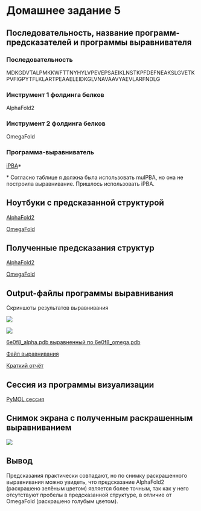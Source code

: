 # Домашнее задание 5

## Последовательность, название программ-предсказателей и программы выравнивателя

### Последовательность
MDKGDVTALPMKKWFTTNYHYLVPEVEPSAEIKLNSTKPFDEFNEAKSLGVETKPVFIGPYTFLKLARTPEAAELEIDKGLVNAVAAVYAEVLARFNDLG

### Инструмент 1 фолдинга белков
AlphaFold2

### Инструмент 2 фолдинга белков
OmegaFold

### Программа-выравниватель
[iPBA](https://www.dsimb.inserm.fr/dsimb_tools/ipba/index.php)\*

\* Согласно таблице я должна была использовать mulPBA, но она не построила выравнивание. Пришлось использовать iPBA.

## Ноутбуки с предсказанной структурой

[AlphaFold2](notebooks/Копия_блокнота__AlphaFold2_ipynb_.ipynb)

[OmegaFold](notebooks/Копия_блокнота__omegafold_ipynb_.ipynb)

## Полученные предсказания структур

[AlphaFold2](predictions/6e0f8_alpha.pdb)

[OmegaFold](predictions/6e0f8_omega.pdb)

## Output-файлы программы выравнивания

Скриншоты результатов выравнивания

![](https://i.imgur.com/QCNNclN.png)

![](https://i.imgur.com/EqpxcvU.png)


[6e0f8_alpha.pdb выравненный по 6e0f8_omega.pdb](alignment_output_files/6e0f8_alpha_aligned_to_omega.pdb)

[Файл выравнивания](alignment_output_files/all_aligned.pdb)

[Краткий отчёт](alignment_output_files/summary.txt)

## Сессия из программы визуализации

[PyMOL сессия](pymol_session.pse)

## Снимок экрана с полученным раскрашенным выравниванием
![](https://i.imgur.com/SMaghNG.png)

## Вывод
Предсказания практически совпадают, но по снимку раскрашенного выравнивания можно увидеть, что предсказание AlphaFold2 (раскрашено зелёным цветом) является более точным, так как у него отсутствуют пробелы в предсказанной структуре, в отличие от OmegaFold (раскрашено голубым цветом).